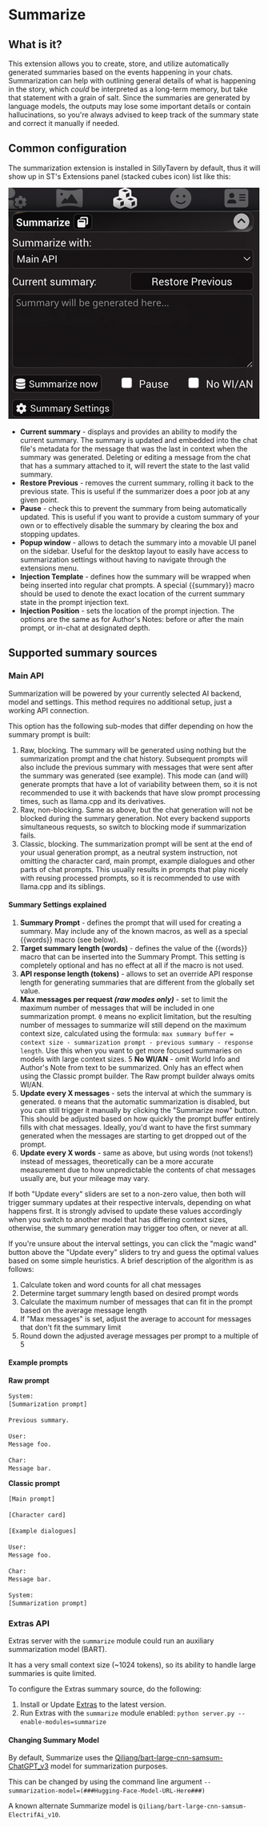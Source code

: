 # Summarize

## What is it?

This extension allows you to create, store, and utilize automatically generated summaries based on the events happening in your chats. Summarization can help with outlining general details of what is happening in the story, which *could* be interpreted as a long-term memory, but take that statement with a grain of salt. Since the summaries are generated by language models, the outputs may lose some important details or contain hallucinations, so you're always advised to keep track of the summary state and correct it manually if needed.

## Common configuration

The summarization extension is installed in SillyTavern by default, thus it will show up in ST's Extensions panel (stacked cubes icon) list like this:

![Summarize Config Panel](/static/extensions/summarize.png)

- **Current summary** - displays and provides an ability to modify the current summary. The summary is updated and embedded into the chat file's metadata for the message that was the last in context when the summary was generated. Deleting or editing a message from the chat that has a summary attached to it, will revert the state to the last valid summary.
- **Restore Previous** - removes the current summary, rolling it back to the previous state. This is useful if the summarizer does a poor job at any given point.
- **Pause** - check this to prevent the summary from being automatically updated. This is useful if you want to provide a custom summary of your own or to effectively disable the summary by clearing the box and stopping updates.
- **Popup window** - allows to detach the summary into a movable UI panel on the sidebar. Useful for the desktop layout to easily have access to summarization settings without having to navigate through the extensions menu.
- **Injection Template** - defines how the summary will be wrapped when being inserted into regular chat prompts. A special \{\{summary\}\} macro should be used to denote the exact location of the current summary state in the prompt injection text.
- **Injection Position** - sets the location of the prompt injection. The options are the same as for Author's Notes: before or after the main prompt, or in-chat at designated depth.

## Supported summary sources

### Main API

Summarization will be powered by your currently selected AI backend, model and settings. This method requires no additional setup, just a working API connection.

This option has the following sub-modes that differ depending on how the summary prompt is built:

1. Raw, blocking. The summary will be generated using nothing but the summarization prompt and the chat history. Subsequent prompts will also include the previous summary with messages that were sent after the summary was generated (see example). This mode can (and will) generate prompts that have a lot of variability between them, so it is not recommended to use it with backends that have slow prompt processing times, such as llama.cpp and its derivatives.
2. Raw, non-blocking. Same as above, but the chat generation will not be blocked during the summary generation. Not every backend supports simultaneous requests, so switch to blocking mode if summarization fails.
3. Classic, blocking. The summarization prompt will be sent at the end of your usual generation prompt, as a neutral system instruction, not omitting the character card, main prompt, example dialogues and other parts of chat prompts. This usually results in prompts that play nicely with reusing processed prompts, so it is recommended to use with llama.cpp and its siblings.

#### Summary Settings explained

1. **Summary Prompt** - defines the prompt that will used for creating a summary. May include any of the known macros, as well as a special \{\{words\}\} macro (see below).
2. **Target summary length (words)** - defines the value of the \{\{words\}\} macro that can be inserted into the Summary Prompt. This setting is completely optional and has no effect at all if the macro is not used.
3. **API response length (tokens)** - allows to set an override API response length for generating summaries that are different from the globally set value.
4. **Max messages per request _(raw modes only)_** - set to limit the maximum number of messages that will be included in one summarization prompt. `0` means no explicit limitation, but the resulting number of messages to summarize will still depend on the maximum context size, calculated using the formula: `max summary buffer = context size - summarization prompt - previous summary - response length`. Use this when you want to get more focused summaries on models with large context sizes.
5 **No WI/AN** - omit World Info and Author's Note from text to be summarized. Only has an effect when using the Classic prompt builder. The Raw prompt builder always omits WI/AN.
6. **Update every X messages** - sets the interval at which the summary is generated. `0` means that the automatic summarization is disabled, but you can still trigger it manually by clicking the "Summarize now" button. This should be adjusted based on how quickly the prompt buffer entirely fills with chat messages. Ideally, you'd want to have the first summary generated when the messages are starting to get dropped out of the prompt.
7. **Update every X words** - same as above, but using words (not tokens!) instead of messages, theoretically can be a more accurate measurement due to how unpredictable the contents of chat messages usually are, but your mileage may vary.

If both "Update every" sliders are set to a non-zero value, then both will trigger summary updates at their respective intervals, depending on what happens first. It is strongly advised to update these values accordingly when you switch to another model that has differing context sizes, otherwise, the summary generation may trigger too often, or never at all.

If you're unsure about the interval settings, you can click the "magic wand" button above the "Update every" sliders to try and guess the optimal values based on some simple heuristics. A brief description of the algorithm is as follows:

1. Calculate token and word counts for all chat messages
2. Determine target summary length based on desired prompt words
3. Calculate the maximum number of messages that can fit in the prompt based on the average message length
4. If "Max messages" is set, adjust the average to account for messages that don't fit the summary limit
5. Round down the adjusted average messages per prompt to a multiple of 5

#### Example prompts

**Raw prompt**
```
System:
[Summarization prompt]

Previous summary.

User:
Message foo.

Char:
Message bar.
```

**Classic prompt**
```
[Main prompt]

[Character card]

[Example dialogues]

User:
Message foo.

Char:
Message bar.

System:
[Summarization prompt]
```

### Extras API

Extras server with the `summarize` module could run an auxiliary summarization model (BART).

It has a very small context size (~1024 tokens), so its ability to handle large summaries is quite limited.

To configure the Extras summary source, do the following:

1. Install or Update [Extras](https://github.com/SillyTavern/SillyTavern-extras) to the latest version.
2. Run Extras with the `summarize` module enabled: `python server.py --enable-modules=summarize`

#### Changing Summary Model

By default, Summarize uses the [Qiliang/bart-large-cnn-samsum-ChatGPT_v3](https://huggingface.co/Qiliang/bart-large-cnn-samsum-ChatGPT_v3) model for summarization purposes.

This can be changed by using the command line argument `--summarization-model=(###Hugging-Face-Model-URL-Here###)`

A known alternate Summarize model is `Qiliang/bart-large-cnn-samsum-ElectrifAi_v10`.
